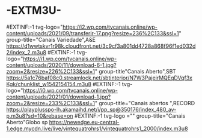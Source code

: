 # -EXTM3U-

#EXTINF:-1 tvg-logo="https://i2.wp.com/tvcanais.online/wp-content/uploads/2021/09/transferir-17.png?resize=236%2C133&ssl=1" group-title="Canais Variedade",A&E https://d1wwtskvr1r98k.cloudfront.net/3c9cf3a801dd4728a868f96f1ed032d2/index_2.m3u8  #EXTINF:-1 tvg-logo="https://i1.wp.com/tvcanais.online/wp-content/uploads/2020/11/download-6-1.jpg?zoom=2&resize=226%2C133&ssl=1" group-title"Canais Aberto",SBT https://5a1c76baf08c0.streamlock.net/sbtinterior/N7W3PajeirMQEqDVqf3xKgk/chunklist_w1542154154.m3u8  #EXTINF:-1 tvg-logo="https://i0.wp.com/tvcanais.online/wp-content/uploads/2021/01/download-1.jpg?zoom=2&resize=233%2C133&ssl=1" group-title="Canais abertos ",RECORD https://playplusspo-lh.akamaihd.net/i/pp_sp@350176/index_480_av-p.m3u8?sd=10&rebase=on  #EXTINF:-1 tvg-logo ="" group-title="Canais Aberto"Globo sp https://newedge.eu-central-1.edge.mycdn.live/live/vintequatrohrs1/vintequatrohrs1_2000/index.m3u8
